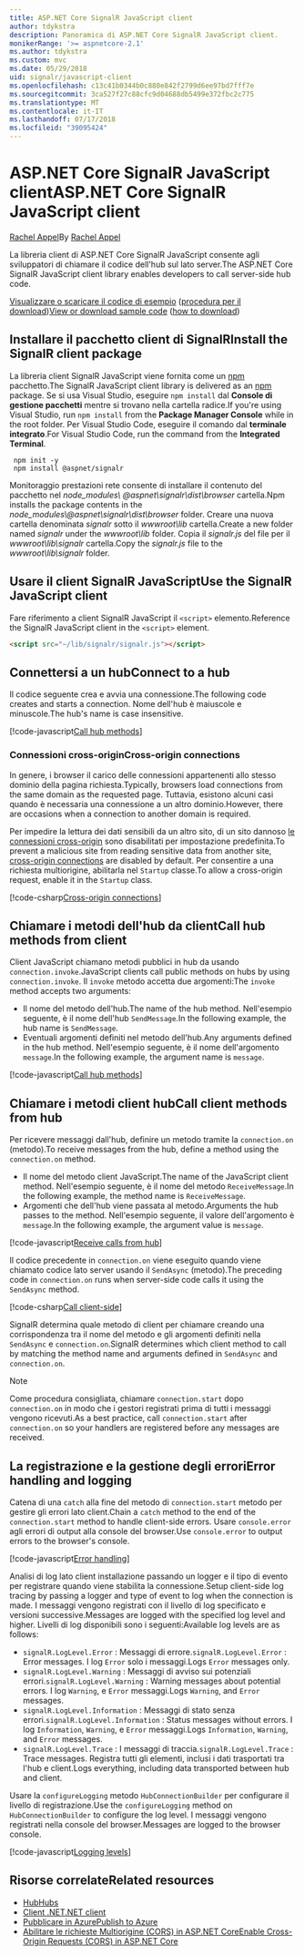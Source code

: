 ```yaml
---
title: ASP.NET Core SignalR JavaScript client
author: tdykstra
description: Panoramica di ASP.NET Core SignalR JavaScript client.
monikerRange: '>= aspnetcore-2.1'
ms.author: tdykstra
ms.custom: mvc
ms.date: 05/29/2018
uid: signalr/javascript-client
ms.openlocfilehash: c13c41b0344b0c880e842f2799d6ee97bd7fff7e
ms.sourcegitcommit: 3ca527f27c88cfc9d04688db5499e372fbc2c775
ms.translationtype: MT
ms.contentlocale: it-IT
ms.lasthandoff: 07/17/2018
ms.locfileid: "39095424"
---
```

# <a name="aspnet-core-signalr-javascript-client"></a><span data-ttu-id="e38a4-103">ASP.NET Core SignalR JavaScript client</span><span class="sxs-lookup"><span data-stu-id="e38a4-103">ASP.NET Core SignalR JavaScript client</span></span>

<span data-ttu-id="e38a4-104">[Rachel Appel](http://twitter.com/rachelappel)</span><span class="sxs-lookup"><span data-stu-id="e38a4-104">By [Rachel Appel](http://twitter.com/rachelappel)</span></span>

<span data-ttu-id="e38a4-105">La libreria client di ASP.NET Core SignalR JavaScript consente agli sviluppatori di chiamare il codice dell'hub sul lato server.</span><span class="sxs-lookup"><span data-stu-id="e38a4-105">The ASP.NET Core SignalR JavaScript client library enables developers to call server-side hub code.</span></span>

<span data-ttu-id="e38a4-106">[Visualizzare o scaricare il codice di esempio](https://github.com/aspnet/Docs/tree/live/aspnetcore/signalr/javascript-client/sample) ([procedura per il download](xref:tutorials/index#how-to-download-a-sample))</span><span class="sxs-lookup"><span data-stu-id="e38a4-106">[View or download sample code](https://github.com/aspnet/Docs/tree/live/aspnetcore/signalr/javascript-client/sample) ([how to download](xref:tutorials/index#how-to-download-a-sample))</span></span>

## <a name="install-the-signalr-client-package"></a><span data-ttu-id="e38a4-107">Installare il pacchetto client di SignalR</span><span class="sxs-lookup"><span data-stu-id="e38a4-107">Install the SignalR client package</span></span>

<span data-ttu-id="e38a4-108">La libreria client SignalR JavaScript viene fornita come un [npm](https://www.npmjs.com/) pacchetto.</span><span class="sxs-lookup"><span data-stu-id="e38a4-108">The SignalR JavaScript client library is delivered as an [npm](https://www.npmjs.com/) package.</span></span> <span data-ttu-id="e38a4-109">Se si usa Visual Studio, eseguire `npm install` dal **Console di gestione pacchetti** mentre si trovano nella cartella radice.</span><span class="sxs-lookup"><span data-stu-id="e38a4-109">If you're using Visual Studio, run `npm install` from the **Package Manager Console** while in the root folder.</span></span> <span data-ttu-id="e38a4-110">Per Visual Studio Code, eseguire il comando dal **terminale integrato**.</span><span class="sxs-lookup"><span data-stu-id="e38a4-110">For Visual Studio Code, run the command from the **Integrated Terminal**.</span></span>

  ```console
   npm init -y
   npm install @aspnet/signalr
  ```

<span data-ttu-id="e38a4-111">Monitoraggio prestazioni rete consente di installare il contenuto del pacchetto nel *node_modules\\ @aspnet\signalr\dist\browser*  cartella.</span><span class="sxs-lookup"><span data-stu-id="e38a4-111">Npm installs the package contents in the *node_modules\\@aspnet\signalr\dist\browser* folder.</span></span> <span data-ttu-id="e38a4-112">Creare una nuova cartella denominata *signalr* sotto il *wwwroot\\lib* cartella.</span><span class="sxs-lookup"><span data-stu-id="e38a4-112">Create a new folder named *signalr* under the *wwwroot\\lib* folder.</span></span> <span data-ttu-id="e38a4-113">Copia il *signalr.js* del file per il *wwwroot\lib\signalr* cartella.</span><span class="sxs-lookup"><span data-stu-id="e38a4-113">Copy the *signalr.js* file to the *wwwroot\lib\signalr* folder.</span></span>

## <a name="use-the-signalr-javascript-client"></a><span data-ttu-id="e38a4-114">Usare il client SignalR JavaScript</span><span class="sxs-lookup"><span data-stu-id="e38a4-114">Use the SignalR JavaScript client</span></span>

<span data-ttu-id="e38a4-115">Fare riferimento a client SignalR JavaScript il `<script>` elemento.</span><span class="sxs-lookup"><span data-stu-id="e38a4-115">Reference the SignalR JavaScript client in the `<script>` element.</span></span>

```html
<script src="~/lib/signalr/signalr.js"></script>
```

## <a name="connect-to-a-hub"></a><span data-ttu-id="e38a4-116">Connettersi a un hub</span><span class="sxs-lookup"><span data-stu-id="e38a4-116">Connect to a hub</span></span>

<span data-ttu-id="e38a4-117">Il codice seguente crea e avvia una connessione.</span><span class="sxs-lookup"><span data-stu-id="e38a4-117">The following code creates and starts a connection.</span></span> <span data-ttu-id="e38a4-118">Nome dell'hub è maiuscole e minuscole.</span><span class="sxs-lookup"><span data-stu-id="e38a4-118">The hub's name is case insensitive.</span></span>

[!code-javascript[Call hub methods](javascript-client/sample/wwwroot/js/chat.js?range=9-12,28)]

### <a name="cross-origin-connections"></a><span data-ttu-id="e38a4-119">Connessioni cross-origin</span><span class="sxs-lookup"><span data-stu-id="e38a4-119">Cross-origin connections</span></span>

<span data-ttu-id="e38a4-120">In genere, i browser il carico delle connessioni appartenenti allo stesso dominio della pagina richiesta.</span><span class="sxs-lookup"><span data-stu-id="e38a4-120">Typically, browsers load connections from the same domain as the requested page.</span></span> <span data-ttu-id="e38a4-121">Tuttavia, esistono alcuni casi quando è necessaria una connessione a un altro dominio.</span><span class="sxs-lookup"><span data-stu-id="e38a4-121">However, there are occasions when a connection to another domain is required.</span></span>

<span data-ttu-id="e38a4-122">Per impedire la lettura dei dati sensibili da un altro sito, di un sito dannoso [le connessioni cross-origin](xref:security/cors) sono disabilitati per impostazione predefinita.</span><span class="sxs-lookup"><span data-stu-id="e38a4-122">To prevent a malicious site from reading sensitive data from another site, [cross-origin connections](xref:security/cors) are disabled by default.</span></span> <span data-ttu-id="e38a4-123">Per consentire a una richiesta multiorigine, abilitarla nel `Startup` classe.</span><span class="sxs-lookup"><span data-stu-id="e38a4-123">To allow a cross-origin request, enable it in the `Startup` class.</span></span>

[!code-csharp[Cross-origin connections](javascript-client/sample/Startup.cs?highlight=29-35,56)]

## <a name="call-hub-methods-from-client"></a><span data-ttu-id="e38a4-124">Chiamare i metodi dell'hub da client</span><span class="sxs-lookup"><span data-stu-id="e38a4-124">Call hub methods from client</span></span>

<span data-ttu-id="e38a4-125">Client JavaScript chiamano metodi pubblici in hub da usando `connection.invoke`.</span><span class="sxs-lookup"><span data-stu-id="e38a4-125">JavaScript clients call public methods on hubs by using `connection.invoke`.</span></span> <span data-ttu-id="e38a4-126">Il `invoke` metodo accetta due argomenti:</span><span class="sxs-lookup"><span data-stu-id="e38a4-126">The `invoke` method accepts two arguments:</span></span>

* <span data-ttu-id="e38a4-127">Il nome del metodo dell'hub.</span><span class="sxs-lookup"><span data-stu-id="e38a4-127">The name of the hub method.</span></span> <span data-ttu-id="e38a4-128">Nell'esempio seguente, è il nome dell'hub `SendMessage`.</span><span class="sxs-lookup"><span data-stu-id="e38a4-128">In the following example, the hub name is `SendMessage`.</span></span>
* <span data-ttu-id="e38a4-129">Eventuali argomenti definiti nel metodo dell'hub.</span><span class="sxs-lookup"><span data-stu-id="e38a4-129">Any arguments defined in the hub method.</span></span> <span data-ttu-id="e38a4-130">Nell'esempio seguente, è il nome dell'argomento `message`.</span><span class="sxs-lookup"><span data-stu-id="e38a4-130">In the following example, the argument name is `message`.</span></span>

[!code-javascript[Call hub methods](javascript-client/sample/wwwroot/js/chat.js?range=24)]

## <a name="call-client-methods-from-hub"></a><span data-ttu-id="e38a4-131">Chiamare i metodi client hub</span><span class="sxs-lookup"><span data-stu-id="e38a4-131">Call client methods from hub</span></span>

<span data-ttu-id="e38a4-132">Per ricevere messaggi dall'hub, definire un metodo tramite la `connection.on` (metodo).</span><span class="sxs-lookup"><span data-stu-id="e38a4-132">To receive messages from the hub, define a method using the `connection.on` method.</span></span>

* <span data-ttu-id="e38a4-133">Il nome del metodo client JavaScript.</span><span class="sxs-lookup"><span data-stu-id="e38a4-133">The name of the JavaScript client method.</span></span> <span data-ttu-id="e38a4-134">Nell'esempio seguente, è il nome del metodo `ReceiveMessage`.</span><span class="sxs-lookup"><span data-stu-id="e38a4-134">In the following example, the method name is `ReceiveMessage`.</span></span>
* <span data-ttu-id="e38a4-135">Argomenti che dell'hub viene passata al metodo.</span><span class="sxs-lookup"><span data-stu-id="e38a4-135">Arguments the hub passes to the method.</span></span> <span data-ttu-id="e38a4-136">Nell'esempio seguente, il valore dell'argomento è `message`.</span><span class="sxs-lookup"><span data-stu-id="e38a4-136">In the following example, the argument value is `message`.</span></span>

[!code-javascript[Receive calls from hub](javascript-client/sample/wwwroot/js/chat.js?range=14-19)]

<span data-ttu-id="e38a4-137">Il codice precedente in `connection.on` viene eseguito quando viene chiamato codice lato server usando il `SendAsync` (metodo).</span><span class="sxs-lookup"><span data-stu-id="e38a4-137">The preceding code in `connection.on` runs when server-side code calls it using the `SendAsync` method.</span></span>

[!code-csharp[Call client-side](javascript-client/sample/hubs/chathub.cs?range=8-11)]

<span data-ttu-id="e38a4-138">SignalR determina quale metodo di client per chiamare creando una corrispondenza tra il nome del metodo e gli argomenti definiti nella `SendAsync` e `connection.on`.</span><span class="sxs-lookup"><span data-stu-id="e38a4-138">SignalR determines which client method to call by matching the method name and arguments defined in `SendAsync` and `connection.on`.</span></span>

> [!NOTE]
> <span data-ttu-id="e38a4-139">Come procedura consigliata, chiamare `connection.start` dopo `connection.on` in modo che i gestori registrati prima di tutti i messaggi vengono ricevuti.</span><span class="sxs-lookup"><span data-stu-id="e38a4-139">As a best practice, call `connection.start` after `connection.on` so your handlers are registered before any messages are received.</span></span>

## <a name="error-handling-and-logging"></a><span data-ttu-id="e38a4-140">La registrazione e la gestione degli errori</span><span class="sxs-lookup"><span data-stu-id="e38a4-140">Error handling and logging</span></span>

<span data-ttu-id="e38a4-141">Catena di una `catch` alla fine del metodo di `connection.start` metodo per gestire gli errori lato client.</span><span class="sxs-lookup"><span data-stu-id="e38a4-141">Chain a `catch` method to the end of the `connection.start` method to handle client-side errors.</span></span> <span data-ttu-id="e38a4-142">Usare `console.error` agli errori di output alla console del browser.</span><span class="sxs-lookup"><span data-stu-id="e38a4-142">Use `console.error` to output errors to the browser's console.</span></span>

[!code-javascript[Error handling](javascript-client/sample/wwwroot/js/chat.js?range=28)]

<span data-ttu-id="e38a4-143">Analisi di log lato client installazione passando un logger e il tipo di evento per registrare quando viene stabilita la connessione.</span><span class="sxs-lookup"><span data-stu-id="e38a4-143">Setup client-side log tracing by passing a logger and type of event to log when the connection is made.</span></span> <span data-ttu-id="e38a4-144">I messaggi vengono registrati con il livello di log specificato e versioni successive.</span><span class="sxs-lookup"><span data-stu-id="e38a4-144">Messages are logged with the specified log level and higher.</span></span> <span data-ttu-id="e38a4-145">Livelli di log disponibili sono i seguenti:</span><span class="sxs-lookup"><span data-stu-id="e38a4-145">Available log levels are as follows:</span></span>

* <span data-ttu-id="e38a4-146">`signalR.LogLevel.Error` : Messaggi di errore.</span><span class="sxs-lookup"><span data-stu-id="e38a4-146">`signalR.LogLevel.Error` : Error messages.</span></span> <span data-ttu-id="e38a4-147">I log `Error` solo i messaggi.</span><span class="sxs-lookup"><span data-stu-id="e38a4-147">Logs `Error` messages only.</span></span>
* <span data-ttu-id="e38a4-148">`signalR.LogLevel.Warning` : Messaggi di avviso sui potenziali errori.</span><span class="sxs-lookup"><span data-stu-id="e38a4-148">`signalR.LogLevel.Warning` : Warning messages about potential errors.</span></span> <span data-ttu-id="e38a4-149">I log `Warning`, e `Error` messaggi.</span><span class="sxs-lookup"><span data-stu-id="e38a4-149">Logs `Warning`, and `Error` messages.</span></span>
* <span data-ttu-id="e38a4-150">`signalR.LogLevel.Information` : Messaggi di stato senza errori.</span><span class="sxs-lookup"><span data-stu-id="e38a4-150">`signalR.LogLevel.Information` : Status messages without errors.</span></span> <span data-ttu-id="e38a4-151">I log `Information`, `Warning`, e `Error` messaggi.</span><span class="sxs-lookup"><span data-stu-id="e38a4-151">Logs `Information`, `Warning`, and `Error` messages.</span></span>
* <span data-ttu-id="e38a4-152">`signalR.LogLevel.Trace` : I messaggi di traccia.</span><span class="sxs-lookup"><span data-stu-id="e38a4-152">`signalR.LogLevel.Trace` : Trace messages.</span></span> <span data-ttu-id="e38a4-153">Registra tutti gli elementi, inclusi i dati trasportati tra l'hub e client.</span><span class="sxs-lookup"><span data-stu-id="e38a4-153">Logs everything, including data transported between hub and client.</span></span>

<span data-ttu-id="e38a4-154">Usare la `configureLogging` metodo `HubConnectionBuilder` per configurare il livello di registrazione.</span><span class="sxs-lookup"><span data-stu-id="e38a4-154">Use the `configureLogging` method on `HubConnectionBuilder` to configure the log level.</span></span> <span data-ttu-id="e38a4-155">I messaggi vengono registrati nella console del browser.</span><span class="sxs-lookup"><span data-stu-id="e38a4-155">Messages are logged to the browser console.</span></span>

[!code-javascript[Logging levels](javascript-client/sample/wwwroot/js/chat.js?range=9-12)]

## <a name="related-resources"></a><span data-ttu-id="e38a4-156">Risorse correlate</span><span class="sxs-lookup"><span data-stu-id="e38a4-156">Related resources</span></span>

* [<span data-ttu-id="e38a4-157">Hub</span><span class="sxs-lookup"><span data-stu-id="e38a4-157">Hubs</span></span>](xref:signalr/hubs)
* [<span data-ttu-id="e38a4-158">Client .NET</span><span class="sxs-lookup"><span data-stu-id="e38a4-158">.NET client</span></span>](xref:signalr/dotnet-client)
* [<span data-ttu-id="e38a4-159">Pubblicare in Azure</span><span class="sxs-lookup"><span data-stu-id="e38a4-159">Publish to Azure</span></span>](xref:signalr/publish-to-azure-web-app)
* [<span data-ttu-id="e38a4-160">Abilitare le richieste Multiorigine (CORS) in ASP.NET Core</span><span class="sxs-lookup"><span data-stu-id="e38a4-160">Enable Cross-Origin Requests (CORS) in ASP.NET Core</span></span>](xref:security/cors)
